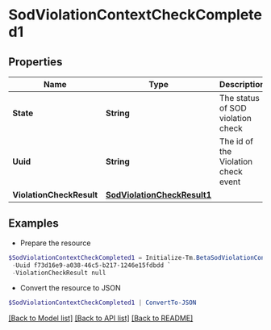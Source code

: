 # SodViolationContextCheckCompleted1
## Properties

Name | Type | Description | Notes
------------ | ------------- | ------------- | -------------
**State** | **String** | The status of SOD violation check | [optional] 
**Uuid** | **String** | The id of the Violation check event | [optional] 
**ViolationCheckResult** | [**SodViolationCheckResult1**](SodViolationCheckResult1.md) |  | [optional] 

## Examples

- Prepare the resource
```powershell
$SodViolationContextCheckCompleted1 = Initialize-Tm.BetaSodViolationContextCheckCompleted1  -State SUCCESS `
 -Uuid f73d16e9-a038-46c5-b217-1246e15fdbdd `
 -ViolationCheckResult null
```

- Convert the resource to JSON
```powershell
$SodViolationContextCheckCompleted1 | ConvertTo-JSON
```

[[Back to Model list]](../README.md#documentation-for-models) [[Back to API list]](../README.md#documentation-for-api-endpoints) [[Back to README]](../README.md)

